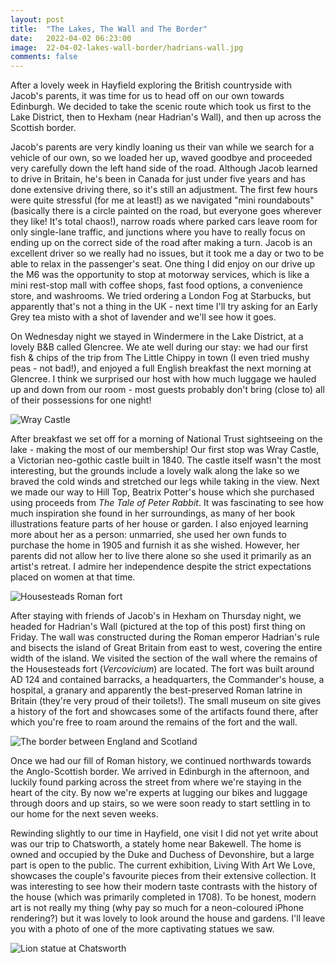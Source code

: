 ```yaml
---
layout: post
title:  "The Lakes, The Wall and The Border"
date:   2022-04-02 06:23:00
image:  22-04-02-lakes-wall-border/hadrians-wall.jpg
comments: false
---
```


After a lovely week in Hayfield exploring the British countryside with Jacob's parents, it was time for us to head off on our own towards Edinburgh. We decided to take the scenic route which took us first to the Lake District, then to Hexham (near Hadrian's Wall), and then up across the Scottish border.

Jacob's parents are very kindly loaning us their van while we search for a vehicle of our own, so we loaded her up, waved goodbye and proceeded very carefully down the left hand side of the road. Although Jacob learned to drive in Britain, he's been in Canada for just under five years and has done extensive driving there, so it's still an adjustment. The first few hours were quite stressful (for me at least!) as we navigated "mini roundabouts" (basically there is a circle painted on the road, but everyone goes wherever they like! It's total chaos!), narrow roads where parked cars leave room for only single-lane traffic, and junctions where you have to really focus on ending up on the correct side of the road after making a turn. Jacob is an excellent driver so we really had no issues, but it took me a day or two to be able to relax in the passenger's seat. One thing I did enjoy on our drive up the M6 was the opportunity to stop at motorway services, which is like a mini rest-stop mall with coffee shops, fast food options, a convenience store, and washrooms. We tried ordering a London Fog at Starbucks, but apparently that's not a thing in the UK - next time I'll try asking for an Early Grey tea misto with a shot of lavender and we'll see how it goes.

On Wednesday night we stayed in Windermere in the Lake District, at a lovely B&B called Glencree. We ate well during our stay: we had our first fish & chips of the trip from The Little Chippy in town (I even tried mushy peas - not bad!), and enjoyed a full English breakfast the next morning at Glencree. I think we surprised our host with how much luggage we hauled up and down from our room - most guests probably don't bring (close to) all of their possessions for one night!

![Wray Castle]({{site.baseurl}}/images/22-04-02-lakes-wall-border/wray-castle.jpg "Wray Castle on Lake Windermere")

After breakfast we set off for a morning of National Trust sightseeing on the lake - making the most of our membership! Our first stop was Wray Castle, a Victorian neo-gothic castle built in 1840. The castle itself wasn't the most interesting, but the grounds include a lovely walk along the lake so we braved the cold winds and stretched our legs while taking in the view. Next we made our way to Hill Top, Beatrix Potter's house which she purchased using proceeds from *The Tale of Peter Rabbit*. It was fascinating to see how much inspiration she found in her surroundings, as many of her book illustrations feature parts of her house or garden. I also enjoyed learning more about her as a person: unmarried, she used her own funds to purchase the home in 1905 and furnish it as she wished. However, her parents did not allow her to live there alone so she used it primarily as an artist's retreat. I admire her independence despite the strict expectations placed on women at that time.

![Housesteads Roman fort]({{site.baseurl}}/images/22-04-02-lakes-wall-border/housesteads-fort.jpg "Housesteads Roman fort")

After staying with friends of Jacob's in Hexham on Thursday night, we headed for Hadrian's Wall (pictured at the top of this post) first thing on Friday. The wall was constructed during the Roman emperor Hadrian's rule and bisects the island of Great Britain from east to west, covering the entire width of the island. We visited the section of the wall where the remains of the Housesteads fort (*Vercovicium*) are located. The fort was built around AD 124 and contained barracks, a headquarters, the Commander's house, a hospital, a granary and apparently the best-preserved Roman latrine in Britain (they're very proud of their toilets!). The small museum on site gives a history of the fort and showcases some of the artifacts found there, after which you're free to roam around the remains of the fort and the wall.

![The border between England and Scotland]({{site.baseurl}}/images/22-04-02-lakes-wall-border/scottish-border.jpg "The border between England and Scotland")

Once we had our fill of Roman history, we continued northwards towards the Anglo-Scottish border. We arrived in Edinburgh in the afternoon, and luckily found parking across the street from where we're staying in the heart of the city. By now we're experts at lugging our bikes and luggage through doors and up stairs, so we were soon ready to start settling in to our home for the next seven weeks.

Rewinding slightly to our time in Hayfield, one visit I did not yet write about was our trip to Chatsworth, a stately home near Bakewell. The home is owned and occupied by the Duke and Duchess of Devonshire, but a large part is open to the public. The current exhibition, Living With Art We Love, showcases the couple's favourite pieces from their extensive collection. It was interesting to see how their modern taste contrasts with the history of the house (which was primarily completed in 1708). To be honest, modern art is not really my thing (why pay so much for a neon-coloured iPhone rendering?) but it was lovely to look around the house and gardens. I'll leave you with a photo of one of the more captivating statues we saw.

![Lion statue at Chatsworth]({{site.baseurl}}/images/22-04-02-lakes-wall-border/chatsworth-lion.jpg "Lion statue at Chatsworth")